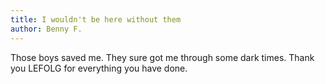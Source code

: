 ```yaml
---
title: I wouldn't be here without them
author: Benny F.
---
```

Those boys saved me. They sure got me through some dark times. Thank you LEFOLG for everything you have done.